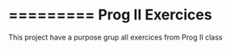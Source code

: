 =========
Prog II Exercices
=========

This project have a purpose grup all exercices from Prog II class
